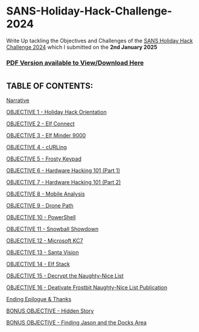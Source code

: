 # SANS-Holiday-Hack-Challenge-2024
Write Up tackling the Objectives and Challenges of the [SANS Holiday Hack Challenge 2024](https://www.sans.org/mlp/holiday-hack-challenge-2024/) which I submitted on the **2nd January 2025** 

### [PDF Version available to View/Download Here](Assets/ne_James%20Baldacchino%20SANS%20HHC%202024%20WriteUp.pdf) ###

#  

## TABLE OF CONTENTS: ##

[Narrative](_Narrative.md)

[OBJECTIVE 1 - Holiday Hack Orientation](OBJECTIVE%2001%20-%20Holiday%20Hack%20orientation.md)

[OBJECTIVE 2 - Elf Connect](OBJECTIVE%2002%20-%20Elf%20Connect.md)

[OBJECTIVE 3 - Elf Minder 9000](OBJECTIVE%2003%20-%20Elf%20Minder%209000.md)

[OBJECTIVE 4 - cURLing](OBJECTIVE%2004-%20cURLing.md)

[OBJECTIVE 5 - Frosty Keypad](OBJECTIVE%2005%20-%20Frosty%20Keypad.md)

[OBJECTIVE 6 - Hardware Hacking 101 (Part 1)](OBJECTIVE%2006%20-%20Hardware%20Hacking%20101%20(Part%201).md)

[OBJECTIVE 7 - Hardware Hacking 101 (Part 2)](OBJECTIVE%2007%20-%20Hardware%20Hacking%20101%20(Part%202).md)

[OBJECTIVE 8 - Mobile Analysis](OBJECTIVE%2008%20-%20Mobile%20Analysis.md)

[OBJECTIVE 9 - Drone Path](OBJECTIVE%2009%20-%20Drone%20Path.md)

[OBJECTIVE 10 - PowerShell](OBJECTIVE%2010%20-%20PowerShell.md)

[OBJECTIVE 11 - Snowball Showdown](OBJECTIVE%2011%20-%20Snowball%20Showdown.md)

[OBJECTIVE 12 - Microsoft KC7](OBJECTIVE%2012%20-%20Microsoft%20KC7.md)

[OBJECTIVE 13 - Santa Vision](OBJECTIVE%2013%20-%20Santa%20Vision.md)

[OBJECTIVE 14 - Elf Stack](OBJECTIVE%2014%20-%20Elf%20Stack.md)

[OBJECTIVE 15 - Decrypt the Naughty-Nice List](OBJECTIVE%2015%20-%20Decrypt%20the%20Naughty-Nice%20List.md)

[OBJECTIVE 16 - Deativate Frostbit Naughty-Nice List Publication](OBJECTIVE%2016%20-%20Deactivate%20Frostbit%20Naughty-Nice%20List%20Publication.md)

[Ending Epilogue & Thanks](_ENDING%20EPILOGUE%20%26%20THANKS%20.md)

[BONUS OBJECTIVE - Hidden Story](_BONUS%20OBJECTIVE%20-%20Hidden%20Story.md)

[BONUS OBJECTIVE - Finding Jason and the Docks Area](_BONUS%20OBJECTIVE%20-%20Finding%20Jason%20and%20the%20Docks%20Area.md)




